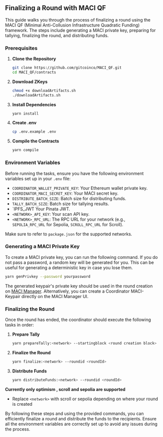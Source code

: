 ## Finalizing a Round with MACI QF

This guide walks you through the process of finalizing a round using the MACI QF (Minimal Anti-Collusion Infrastructure Quadratic Funding) framework. The steps include generating a MACI private key, preparing for tallying, finalizing the round, and distributing funds.

### Prerequisites

1. **Clone the Repository**

   ```sh
   git clone https://github.com/gitcoinco/MACI_QF.git
   cd MACI_QF/contracts
   ```

2. **Download ZKeys**

   ```sh
   chmod +x downloadArtifacts.sh
   ./downloadArtifacts.sh
   ```

3. **Install Dependencies**

   ```sh
   yarn install
   ```

4. **Create .env**

   ```sh
   cp .env.example .env
   ```

5. **Compile the Contracts**

   ```sh
   yarn compile
   ```

### Environment Variables

Before running the tasks, ensure you have the following environment variables set up in your `.env` file:

- `COORDINATOR_WALLET_PRIVATE_KEY`: Your Ethereum wallet private key.
- `COORDINATOR_MACI_SECRET_KEY`: Your MACI secret key.
- `DISTRIBUTE_BATCH_SIZE`: Batch size for distributing funds.
- `TALLY_BATCH_SIZE`: Batch size for tallying results.
- `IPFS_JWT Your Pinata JWT.
- `<NETWORK>_API_KEY`: Your <NETWORK>scan API key.
- `<NETWORK>_RPC_URL`: The RPC URL for your network (e.g., `SEPOLIA_RPC_URL` for Sepolia, `SCROLL_RPC_URL` for Scroll).

Make sure to refer to `package.json` for the supported networks.

### Generating a MACI Private Key

To create a MACI private key, you can run the following command. If you do not pass a password, a random key will be generated for you. This can be useful for generating a deterministic key in case you lose them.

```sh
yarn genPrivkey --password yourpassword
```

The generated keypair's private key should be used in the round creation on [MACI Manager](https://manager-maci.gitcoin.co/). Alternatively, you can create a Coordinator MACI-Keypair directly on the MACI Manager UI.

### Finalizing the Round

Once the round has ended, the coordinator should execute the following tasks in order:

1. **Prepare Tally**

   ```sh
   yarn prepareTally:<network> --startingblock <round creation block> --roundid <roundId> --blocks <how many blocks to request ? 10000>
   ```

2. **Finalize the Round**

   ```sh
   yarn finalize:<network> --roundid <roundId> 
   ```

3. **Distribute Funds**

   ```sh
   yarn distributeFunds:<network> --roundid <roundId> 
   ```

**Currently only optimism , scroll and sepolia are supported**

- Replace `<network>` with scroll or sepolia depending on where your round is created

By following these steps and using the provided commands, you can efficiently finalize a round and distribute the funds to the recipients. Ensure all the environment variables are correctly set up to avoid any issues during the process.
